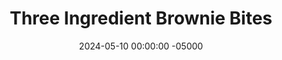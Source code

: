 ---
layout: post
title:  "Three Ingredient Brownie Bites"
date:   2024-05-10 00:00:00 -05000
categories: 
- Recipes
- Healthier Dessert
permalink: /recipes/three-ingredient-brownies
image: /assets/Food/Healthier Dessert/3 Ing Brownie/3-ing-brownie-cover.jpg
ing: 3ingbrownie-ing
facts: 3ingbrownie-facts
Prep: 5
Rest: 
Cook: 15
Source1: https://kirbiecravings.com/3-ingredient-healthy-brownies/#recipe
Source2: https://www.youtube.com/watch?v=kz1eIa2r5Ug
tags: 
- cocoa powder
- chocolate
- banana
- mashed banana
- mashed sweet potato
- sweet potato puree
- natural peanut butter
- peanut butter
- almond butter
- sunflower seed butter
- sunbutter
- vanilla extract
- chocolate chips
- chopped nuts
Description: These simple and healthy brownie bites are made with just 3 ingredients - pureed bananas, nut butter, and cocoa powder. These taste like delicious chocolate peanut butter banana bread, but dense and fudgy, as all brownies should be. Feel free to add any extra flavors such as vanilla or cinnamon, or any mix-ins like chocolate chips or chopped nuts. The nutrition facts are per brownie bite
Instructions: 
- Preheat your oven to 350F, and spray a mini muffin pan with oil<br><br>

- Choose bananas that are as brown and soft as possible for the sweetest brownies. I've used natural peanut butter here, but any other natural nut or seed butter will work, like almond butter or sunflower seed butter. <a href="apple-spread">No Sugar Added Apple Spread</a> or <a href="sweet-potato-puree">Roasted Sweet Potato Puree</a> would also work in place of bananas. Using PB2 in place of cocoa powder would probably work to make it a blondie instead and add more protein, but I haven't personally tried it yet<br><br>

- In a food processor, blend the bananas, nut butter, and cocoa powder until smooth<br><br>

- Optionally, mix in some other flavors. You can use extracts (vanilla or almond), spices (cinnamon and salt), or mix-ins (chocolate chips, nuts, raisins). For a cakier brownie, add a pinch of baking powder<br><br>

- Evenly divide your batter across 24 mini muffin cups. They won't rise as they bake, so fill them completely. Any extra batter is a snack to the chef, or just bake a few extra. Alternatively, you can bake as regular brownies in a parchment lined 8" square pan<br><br>
- <center><img src="/assets/Food/Healthier Dessert/3 Ing Brownie/3-ing-brownie-5.jpg" alt="" class="instruction-image"></center><br>

- Bake the brownie bites at 350F for about 14 minutes, or until the tops look black and the top is just firm. A toothpick to the center should NOT come out clean. For an 8" pan, bake for 20 minutes. If you jiggle the pan, the center should just be set<br><br>

- Refrigerate for at least 4 hours (ideally overnight) so the brownies can set before removing from the pan and slicing
---